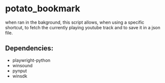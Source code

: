 # potato_bookmark

when ran in the bakground, this script allows, when using a specific shortcut, to fetch the currently playing youtube track and to save it in a json file.

## Dependencies:

- playwright-python
- winsound
- pynput
- winsdk
